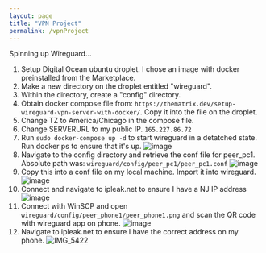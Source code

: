 ```yaml
---
layout: page
title: "VPN Project"
permalink: /vpnProject
---
```


Spinning up Wireguard...
1. Setup Digital Ocean ubuntu droplet. I chose an image with docker preinstalled from the Marketplace.
2. Make a new directory on the droplet entitled "wireguard".
3. Within the directory, create a "config" directory.
4. Obtain docker compose file from: `https://thematrix.dev/setup-wireguard-vpn-server-with-docker/`. Copy it into the file on the droplet.
5. Change TZ to America/Chicago in the compose file.
6. Change SERVERURL to my public IP. `165.227.86.72`
7. Run `sudo docker-compose up -d` to start wireguard in a detatched state. Run docker ps to ensure that it's up.
![image](https://user-images.githubusercontent.com/70538441/202269212-035c5e1f-dcef-40f9-894e-ecc6915a1673.png)
8. Navigate to the config directory and retrieve the conf file for peer_pc1. Absolute path was: `wireguard/config/peer_pc1/peer_pc1.conf`
![image](https://user-images.githubusercontent.com/70538441/202269377-1565e0d9-8e66-4341-a482-20ccdfccd75c.png)
9. Copy this into a conf file on my local machine. Import it into wireguard. 
![image](https://user-images.githubusercontent.com/70538441/202269434-162421a6-b978-449a-9b4c-f1a742416c29.png)
10. Connect and navigate to ipleak.net to ensure I have a NJ IP address
![image](https://user-images.githubusercontent.com/70538441/202269540-44a65606-03be-4be6-b0cc-4d530b3eb0f9.png)
11. Connect with WinSCP and open `wireguard/config/peer_phone1/peer_phone1.png` and scan the QR code with wireguard app on phone.
![image](https://user-images.githubusercontent.com/70538441/202269886-7dd0fe68-e8ea-4374-95fc-1cf2e239f8f9.png)
12. Navigate to ipleak.net to ensure I have the correct address on my phone.
![IMG_5422](https://user-images.githubusercontent.com/70538441/202270242-ac3eaa45-fd8b-4264-9608-0aabc03fa5bc.PNG)


